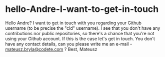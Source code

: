 # hello-Andre-I-want-to-get-in-touch
Hello Andre? I want to get in touch with you regarding your Github username (to be precise the "cld" username). I see that you don't have any contributions nor public repositories, so there's a chance that you're not using your Github account. If this is the case let's get in touch. You don't have any contact details, can you please write me an e-mail - mateusz.bryla@codete.com ? Best, Mateusz
